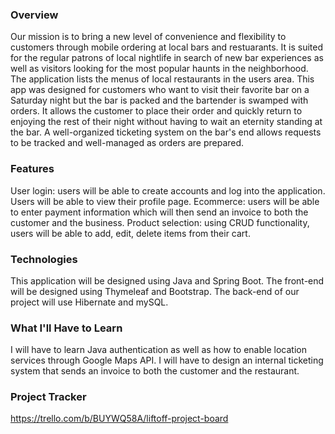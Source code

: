 ### Overview
Our mission is to bring a new level of convenience and flexibility to customers through mobile ordering at local bars and restuarants. It is suited for the regular patrons of local nightlife in search of new bar experiences as well as visitors looking for the most popular haunts in the neighborhood. The application lists the menus of local restaurants in the users area. This app was designed for customers who want to visit their favorite bar on a Saturday night but the bar is packed and the bartender is swamped with orders. It allows the customer to place their order and quickly return to enjoying the rest of their night without having to wait an eternity standing at the bar. A well-organized ticketing system on the bar's end allows requests to be tracked and well-managed as orders are prepared.  

### Features
User login: users will be able to create accounts and log into the application. Users will be able to view their profile page. 
Ecommerce: users will be able to enter payment information which will then send an invoice to both the customer and the business. 
Product selection: using CRUD functionality, users will be able to add, edit, delete items from their cart. 

### Technologies
This application will be designed using Java and Spring Boot. The front-end will be designed using Thymeleaf and Bootstrap. The back-end of our project will use Hibernate and mySQL. 

### What I'll Have to Learn
I will have to learn Java authentication as well as how to enable location services through Google Maps API. I will have to design an internal ticketing system that sends an invoice to both the customer and the restaurant. 

### Project Tracker
https://trello.com/b/BUYWQ58A/liftoff-project-board

